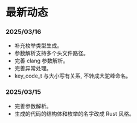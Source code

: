 # 最新动态

### 2025/03/16

- 补充枚举类型生成。
- 参数解析支持多个头文件路径。
- 完善 clang 参数解析。
- 完善异常处理。
- key_code_t 与大小写有关系, 不转成大驼峰命名。

### 2025/03/15

- 完善参数解析。
- 生成的代码的结构体和枚举的名字改成 Rust 风格。
